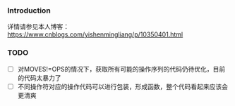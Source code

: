 ### Introduction

  详情请参见本人博客：https://www.cnblogs.com/yishenmingliang/p/10350401.html

### TODO

- [ ] 对MOVES!=OPS的情况下，获取所有可能的操作序列的代码仍待优化，目前的代码太暴力了
- [ ] 不同操作符对应的操作代码可以进行包装，形成函数，整个代码看起来应该会更清爽